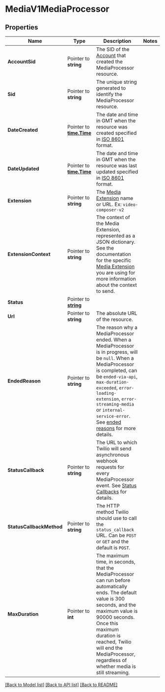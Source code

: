 # MediaV1MediaProcessor

## Properties

Name | Type | Description | Notes
------------ | ------------- | ------------- | -------------
**AccountSid** | Pointer to **string** | The SID of the [Account](https://www.twilio.com/docs/iam/api/account) that created the MediaProcessor resource. |
**Sid** | Pointer to **string** | The unique string generated to identify the MediaProcessor resource. |
**DateCreated** | Pointer to [**time.Time**](time.Time.md) | The date and time in GMT when the resource was created specified in [ISO 8601](https://en.wikipedia.org/wiki/ISO_8601) format. |
**DateUpdated** | Pointer to [**time.Time**](time.Time.md) | The date and time in GMT when the resource was last updated specified in [ISO 8601](https://en.wikipedia.org/wiki/ISO_8601) format. |
**Extension** | Pointer to **string** | The [Media Extension](/docs/live/media-extensions-overview) name or URL. Ex: `video-composer-v2` |
**ExtensionContext** | Pointer to **string** | The context of the Media Extension, represented as a JSON dictionary. See the documentation for the specific [Media Extension](/docs/live/media-extensions-overview) you are using for more information about the context to send. |
**Status** | Pointer to [**string**](MediaProcessorEnumStatus.md) |  |
**Url** | Pointer to **string** | The absolute URL of the resource. |
**EndedReason** | Pointer to **string** | The reason why a MediaProcessor ended. When a MediaProcessor is in progress, will be `null`. When a MediaProcessor is completed, can be `ended-via-api`, `max-duration-exceeded`, `error-loading-extension`, `error-streaming-media` or `internal-service-error`. See [ended reasons](/docs/live/api/mediaprocessors#mediaprocessor-ended-reason-values) for more details. |
**StatusCallback** | Pointer to **string** | The URL to which Twilio will send asynchronous webhook requests for every MediaProcessor event. See [Status Callbacks](/docs/live/api/status-callbacks) for details. |
**StatusCallbackMethod** | Pointer to **string** | The HTTP method Twilio should use to call the `status_callback` URL. Can be `POST` or `GET` and the default is `POST`. |
**MaxDuration** | Pointer to **int** | The maximum time, in seconds, that the MediaProcessor can run before automatically ends. The default value is 300 seconds, and the maximum value is 90000 seconds. Once this maximum duration is reached, Twilio will end the MediaProcessor, regardless of whether media is still streaming. |

[[Back to Model list]](../README.md#documentation-for-models) [[Back to API list]](../README.md#documentation-for-api-endpoints) [[Back to README]](../README.md)


